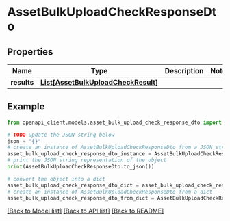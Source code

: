 # AssetBulkUploadCheckResponseDto


## Properties

Name | Type | Description | Notes
------------ | ------------- | ------------- | -------------
**results** | [**List[AssetBulkUploadCheckResult]**](AssetBulkUploadCheckResult.md) |  | 

## Example

```python
from openapi_client.models.asset_bulk_upload_check_response_dto import AssetBulkUploadCheckResponseDto

# TODO update the JSON string below
json = "{}"
# create an instance of AssetBulkUploadCheckResponseDto from a JSON string
asset_bulk_upload_check_response_dto_instance = AssetBulkUploadCheckResponseDto.from_json(json)
# print the JSON string representation of the object
print(AssetBulkUploadCheckResponseDto.to_json())

# convert the object into a dict
asset_bulk_upload_check_response_dto_dict = asset_bulk_upload_check_response_dto_instance.to_dict()
# create an instance of AssetBulkUploadCheckResponseDto from a dict
asset_bulk_upload_check_response_dto_from_dict = AssetBulkUploadCheckResponseDto.from_dict(asset_bulk_upload_check_response_dto_dict)
```
[[Back to Model list]](../README.md#documentation-for-models) [[Back to API list]](../README.md#documentation-for-api-endpoints) [[Back to README]](../README.md)


